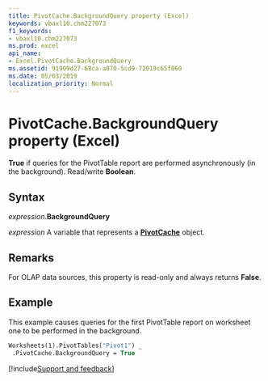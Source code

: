 ```yaml
---
title: PivotCache.BackgroundQuery property (Excel)
keywords: vbaxl10.chm227073
f1_keywords:
- vbaxl10.chm227073
ms.prod: excel
api_name:
- Excel.PivotCache.BackgroundQuery
ms.assetid: 91909d27-68ca-a870-5cd9-72019c65f060
ms.date: 05/03/2019
localization_priority: Normal
---
```



# PivotCache.BackgroundQuery property (Excel)

**True** if queries for the PivotTable report are performed asynchronously (in the background). Read/write **Boolean**.


## Syntax

_expression_.**BackgroundQuery**

_expression_ A variable that represents a **[PivotCache](Excel.PivotCache.md)** object.


## Remarks

For OLAP data sources, this property is read-only and always returns **False**.


## Example

This example causes queries for the first PivotTable report on worksheet one to be performed in the background.

```vb
Worksheets(1).PivotTables("Pivot1") _ 
 .PivotCache.BackgroundQuery = True
```


[!include[Support and feedback](~/includes/feedback-boilerplate.md)]